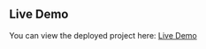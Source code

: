 ## Live Demo
You can view the deployed project here: [Live Demo](https://starlit-llama-299869.netlify.app/)
